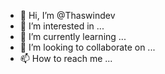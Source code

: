 - 👋 Hi, I’m @Thaswindev
- 👀 I’m interested in ...
- 🌱 I’m currently learning ...
- 💞️ I’m looking to collaborate on ...
- 📫 How to reach me ...

<!---
Thaswindev/Thaswindev is a ✨ special ✨ repository because its `README.md` (this file) appears on your GitHub profile.
You can click the Preview link to take a look at your changes.
--->
